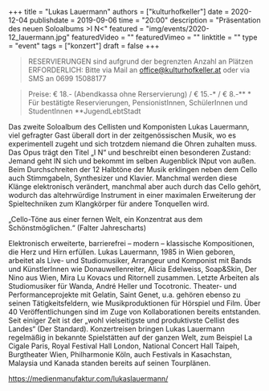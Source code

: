 +++
title = "Lukas Lauermann"
authors = ["kulturhofkeller"]
date = 2020-12-04
publishdate = 2019-09-06
time = "20:00"
description = "Präsentation des neuen Soloalbums >I N<"
featured = "img/events/2020-12_lauermann.jpg"
featuredVideo = ""
featuredVimeo = ""
linktitle = ""
type = "event"
tags = ["konzert"]
draft = false
+++

> RESERVIERUNGEN sind aufgrund der begrenzten Anzahl an Plätzen ERFORDERLICH: Bitte via Mail an office@kulturhofkeller.at oder via SMS an 0699 15088177

> Preise: € 18.- (Abendkassa ohne Rerservierung) / € 15.-\* / € 8.-\*\*
> \* Für bestätigte Reservierungen, PensionistInnen, SchülerInnen und StudentInnen 
> \*\*JugendLebtStadt


Das zweite Soloalbum des Cellisten und Komponisten Lukas Lauermann, viel gefragter Gast überall dort in der zeitgenössischen Musik, wo es experimentell zugeht und sich trotzdem niemand die Ohren zuhalten muss. Das Opus trägt den Titel „I N“ und beschreibt einen besonderen Zustand: Jemand geht IN sich und bekommt im selben Augenblick INput von außen. Beim Durchschreiten der 12 Halbtöne der Musik erklingen neben dem Cello auch Stimmgabeln, Synthesizer und Klavier. Manchmal werden diese Klänge elektronisch verändert, manchmal aber auch durch das Cello gehört, wodurch das altehrwürdige Instrument in einer maximalen Erweiterung der Spieltechniken zum Klangkörper für andere Tonquellen wird.

„Cello-Töne aus einer fernen Welt, ein Konzentrat aus dem Schönstmöglichen.“ (Falter Jahrescharts)

Elektronisch erweiterte, barrierefrei – modern – klassische Kompositionen, die Herz und Hirn erfüllen. Lukas Lauermann, 1985 in Wien geboren, arbeitet als Live- und Studiomusiker, Arrangeur und Komponist mit Bands und KünstlerInnen wie Donauwellenreiter, Alicia Edelweiss, Soap&Skin, Der Nino aus Wien, Mira Lu Kovacs und Ritornell zusammen. Letzte Arbeiten als Studiomusiker für Wanda, André Heller und Tocotronic. Theater- und Performanceprojekte mit Gelatin, Saint Genet, u.a. gehören ebenso zu seinen Tätigkeitsfeldern, wie Musikproduktionen für Hörspiel und Film. Über 40 Veröffentlichungen sind im Zuge von Kollaborationen bereits entstanden. Seit einiger Zeit ist der „wohl vielseitigste und produktivste Cellist des Landes“ (Der Standard). Konzertreisen bringen Lukas Lauermann regelmäßig in bekannte Spielstätten auf der ganzen Welt, zum Beispiel La Cigale Paris, Royal Festival Hall London, National Concert Hall Taipeh, Burgtheater Wien, Philharmonie Köln, auch Festivals in Kasachstan, Malaysia und Kanada standen bereits auf seinen Tourplänen.

https://medienmanufaktur.com/lukaslauermann/